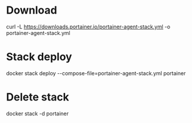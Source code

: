 # Download
curl -L https://downloads.portainer.io/portainer-agent-stack.yml -o portainer-agent-stack.yml 
# Stack deploy
docker stack deploy --compose-file=portainer-agent-stack.yml portainer 

# Delete stack
docker stack -d portainer